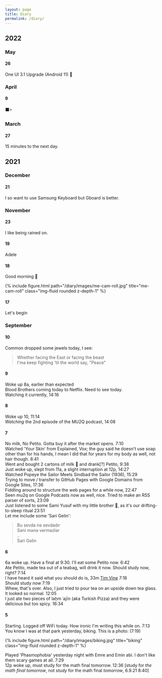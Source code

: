 ```yaml
---
layout: page
title: Diary
permalink: /diary/
---
```


## 2022

### May

#### 26

One UI 3.1 Upgrade (Android 11) 🥳

### April

#### 9

⬛⭐

### March

#### 27

15 minutes to the next day.

## 2021

### December

#### 21

I so want to use Samsung Keyboard but Gboard is better.  

### November

#### 23

I like being rained on.

#### 19

Adele

#### 18

Good morning 🌄

<div class="row">
    <div class="col-sm mt-3 mt-md-0">
        {% include figure.html path="/diary/images/me-cam-roll.jpg" title="me-cam-roll" class="img-fluid rounded z-depth-1" %}
    </div>
</div>

#### 17

Let's begin

### September

#### 10

Common dropped some jewels today, I see:
> Whether facing the East or facing the beast  
I'ma keep fighting 'til the world say, "Peace"

#### 9

Woke up 8a, earlier than expected  
Blood Brothers coming today to Netflix. Need to see today.  
Watching it currently, 14:16

#### 8

Woke up 10, 11:14  
_Watching_ the 2nd episode of the MU2Q podcast, 14:08

#### 7

No milk, No Petito. Gotta buy it after the market opens. 7:10  
Watched 'Your Skin' from Explained, Vox; the guy said he doesn't use soap other than for his hands, I mean I did that for years for my body as well, not hair though. 8:41  
Went and bought 2 cartons of milk 🥛 and drank[?] Petito, 9:38  
Just woke up, slept from 11a, a slight interruption at 12p, 14:27  
Watched Popeye the Sailor Meets Sindbad the Sailor (1936), 15:29  
Trying to move / transfer to GitHub Pages with Google Domains from Google Sites, 17:36  
Fiddling around to structure the web pages for a while now, 22:47  
Seen mu2q on Google Podcasts now as well, nice. Tried to make an RSS parser of sorts, 23:09  
Just listened to some Sami Yusuf with my little brother 🧒, as it's our drifting-to-sleep ritual 23:51  
Let me include some 'Sari Gelin':

> Bu sevda nə sevdadır  
Səni mənə verməzlər  
..  
Sari Gəlin

#### 6

6a woke up. Have a final at 9:30. I'll eat some Petito now. 6:42  
Ate Petito, made tea out of a teabag, will drink it now. Should study now, right? 7:14  
I have heard it said what you should do is, 33m [Tim Vine](https://youtu.be/6HsZgmY48iU?t=1918) 7:18  
Should study _now_ 7:19  
Whew, that's over. Also, I just tried to pour tea on an upside down tea glass. It looked so normal.
12:05  
I just ate two pieces of laḥm ʿajīn (aka Turkish Pizza) and they were delicious but too spicy. 16:34

#### 5

Starting. Logged off WiFi today. How ironic I'm writing this while on. 7:13  
You know I was at that park yesterday, biking. This is a photo: (7:19)  

<div class="row">
    <div class="col-sm mt-3 mt-md-0">
        {% include figure.html path="/diary/images/biking.jpg" title="biking" class="img-fluid rounded z-depth-1" %}
    </div>
</div>

Played 'Phasmophobia' yesterday night with Emre and Emin abi. I don't like them scary games at all. 7:29  
12p woke up, must study for the math final tomorrow. 12:36 [study for _the math final tomorrow_, not _study_
for the math final _tomorrow_, 6.9.21 8:40]
